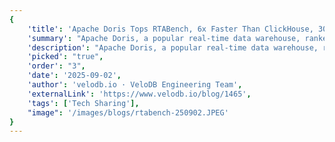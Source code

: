 ```yaml
---
{
    'title': 'Apache Doris Tops RTABench, 6x Faster Than ClickHouse, 30x Faster Than PostgreSQL',
    'summary': "Apache Doris, a popular real-time data warehouse, ranked first in the latest RTABench results, setting a new benchmark for real-time analytics performance. In standardized tests, Doris delivered up to 6 times the performance of ClickHouse, 30 times that of PostgreSQL, and 100 times that of MongoDB.",
    'description': "Apache Doris, a popular real-time data warehouse, ranked first in the latest RTABench results, setting a new benchmark for real-time analytics performance. In standardized tests, Doris delivered up to 6 times the performance of ClickHouse, 30 times that of PostgreSQL, and 100 times that of MongoDB.",
    'picked': "true",
    'order': "3",    
    'date': '2025-09-02',
    'author': 'velodb.io · VeloDB Engineering Team',
    'externalLink': 'https://www.velodb.io/blog/1465',
    'tags': ['Tech Sharing'],
    "image": '/images/blogs/rtabench-250902.JPEG'
}
---
```

